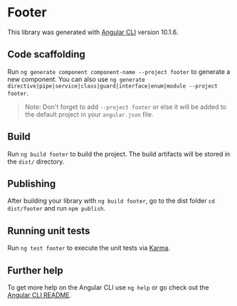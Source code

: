 # Footer

This library was generated with [Angular CLI](https://github.com/angular/angular-cli) version 10.1.6.

## Code scaffolding

Run `ng generate component component-name --project footer` to generate a new component. You can also use `ng generate directive|pipe|service|class|guard|interface|enum|module --project footer`.
> Note: Don't forget to add `--project footer` or else it will be added to the default project in your `angular.json` file. 

## Build

Run `ng build footer` to build the project. The build artifacts will be stored in the `dist/` directory.

## Publishing

After building your library with `ng build footer`, go to the dist folder `cd dist/footer` and run `npm publish`.

## Running unit tests

Run `ng test footer` to execute the unit tests via [Karma](https://karma-runner.github.io).

## Further help

To get more help on the Angular CLI use `ng help` or go check out the [Angular CLI README](https://github.com/angular/angular-cli/blob/master/README.md).
